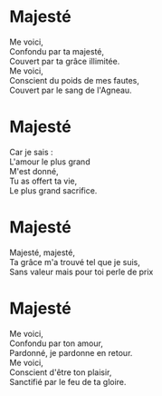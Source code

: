 # Majesté    
Me voici,    
Confondu par ta majesté,    
Couvert par ta grâce illimitée.    
Me voici,    
Conscient du poids de mes fautes,    
Couvert par le sang de l'Agneau.    
    
# Majesté    
Car je sais :    
L'amour le plus grand    
M'est donné,    
Tu as offert ta vie,    
Le plus grand sacrifice.    
    
# Majesté    
Majesté, majesté,    
Ta grâce m'a trouvé tel que je suis,    
Sans valeur mais pour toi perle de prix    
    
# Majesté    
Me voici,    
Confondu par ton amour,    
Pardonné, je pardonne en retour.    
Me voici,    
Conscient d'être ton plaisir,    
Sanctifié par le feu de ta gloire.    
    

